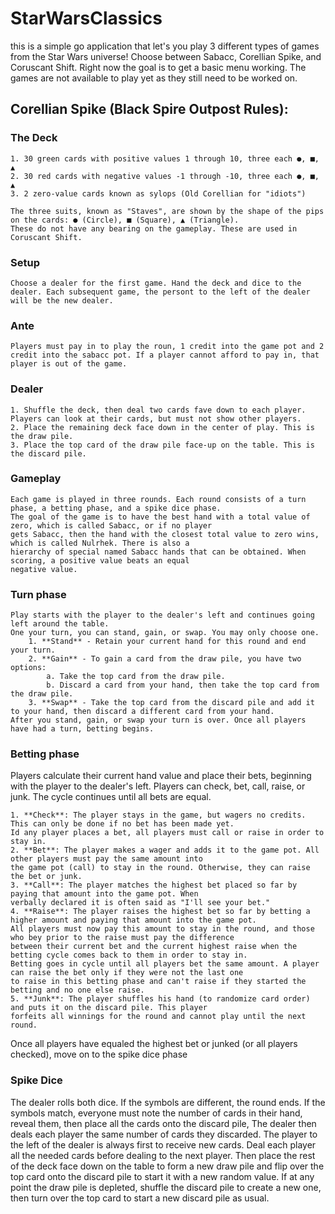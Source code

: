 # StarWarsClassics
<!-- First Created Feb 1st, 2022
     _______.___________.    ___      .______         ____    __    ____  ___      .______          _______.
    /       |           |   /   \     |   _  \        \   \  /  \  /   / /   \     |   _  \        /       |
   |   (----`---|  |----`  /  ^  \    |  |_)  |        \   \/    \/   / /  ^  \    |  |_)  |      |   (----`
    \   \       |  |      /  /_\  \   |      /          \            / /  /_\  \   |      /        \   \    
.----)   |      |  |     /  _____  \  |  |\  \----.      \    /\    / /  _____  \  |  |\  \----.----)   |   
|_______/       |__|    /__/     \__\ | _| `._____|       \__/  \__/ /__/     \__\ | _| `._____|_______/    
           ______  __          ___           _______.     _______. __    ______     _______.                
          /      ||  |        /   \         /       |    /       ||  |  /      |   /       |                
         |  ,----'|  |       /  ^  \       |   (----`   |   (----`|  | |  ,----'  |   (----`                
         |  |     |  |      /  /_\  \       \   \        \   \    |  | |  |        \   \                    
         |  `----.|  `----./  _____  \  .----)   |   .----)   |   |  | |  `----.----)   |                   
          \______||_______/__/     \__\ |_______/    |_______/    |__|  \______|_______/                                   
-->
<!-- First Created Feb 1st, 2022 -->
this is a simple go application that let's you play 3 different types of games from the Star Wars universe!
Choose between Sabacc, Corellian Spike, and Coruscant Shift.
Right now the goal is to get a basic menu working. The games are not available to play yet as they still need to be worked on.
## Corellian Spike (Black Spire Outpost Rules):
### The Deck

    1. 30 green cards with positive values 1 through 10, three each ●, ■, ▲
    2. 30 red cards with negative values -1 through -10, three each ●, ■, ▲
    3. 2 zero-value cards known as sylops (Old Corellian for "idiots")
    
    The three suits, known as "Staves", are shown by the shape of the pips on the cards: ● (Circle), ■ (Square), ▲ (Triangle).
    These do not have any bearing on the gameplay. These are used in Coruscant Shift. 
### Setup

    Choose a dealer for the first game. Hand the deck and dice to the dealer. Each subsequent game, the persont to the left of the dealer will be the new dealer.
### Ante

    Players must pay in to play the roun, 1 credit into the game pot and 2 credit into the sabacc pot. If a player cannot afford to pay in, that player is out of the game.
### Dealer

    1. Shuffle the deck, then deal two cards fave down to each player. Players can look at their cards, but must not show other players.
    2. Place the remaining deck face down in the center of play. This is the draw pile.
    3. Place the top card of the draw pile face-up on the table. This is the discard pile.
### Gameplay

    Each game is played in three rounds. Each round consists of a turn phase, a betting phase, and a spike dice phase.
    The goal of the game is to have the best hand with a total value of zero, which is called Sabacc, or if no player 
    gets Sabacc, then the hand with the closest total value to zero wins, which is called Nulrhek. There is also a 
    hierarchy of special named Sabacc hands that can be obtained. When scoring, a positive value beats an equal 
    negative value.
### Turn phase

    Play starts with the player to the dealer's left and continues going left around the table.
    One your turn, you can stand, gain, or swap. You may only choose one.
        1. **Stand** - Retain your current hand for this round and end your turn.
        2. **Gain** - To gain a card from the draw pile, you have two options:
            a. Take the top card from the draw pile.
            b. Discard a card from your hand, then take the top card from the draw pile.
        3. **Swap** - Take the top card from the discard pile and add it to your hand, then discard a different card from your hand.
    After you stand, gain, or swap your turn is over. Once all players have had a turn, betting begins.
### Betting phase

Players calculate their current hand value and place their bets, beginning with the player to  the dealer's left. Players can check, bet, call, raise, or junk. The cycle continues until all bets are equal.

	1. **Check**: The player stays in the game, but wagers no credits. This can only be done if no bet has been made yet.
    Id any player places a bet, all players must call or raise in order to stay in.
	2. **Bet**: The player makes a wager and adds it to the game pot. All other players must pay the same amount into 
    the game pot (call) to stay in the round. Otherwise, they can raise the bet or junk. 
	3. **Call**: The player matches the highest bet placed so far by paying that amount into the game pot. When 
    verbally declared it is often said as "I'll see your bet."
	4. **Raise**: The player raises the highest bet so far by betting a higher amount and paying that amount into the game pot.
    All players must now pay this amount to stay in the round, and those who bey prior to the raise must pay the difference
    between their current bet and the current highest raise when the betting cycle comes back to them in order to stay in.
    Betting goes in cycle until all players bet the same amount. A player can raise the bet only if they were not the last one
    to raise in this betting phase and can't raise if they started the betting and no one else raise.
    5. **Junk**: The player shuffles his hand (to randomize card order) and puts it on the discard pile. This player 
    forfeits all winnings for the round and cannot play until the next round.

Once all players have equaled the highest bet or junked (or all players checked), move on to the spike dice phase

### Spike Dice

The dealer rolls both dice. If the symbols are different, the round ends. If the symbols match, everyone must note the number 
of cards in their hand, reveal them, then place all the cards onto the discard pile, The dealer then deals each player the same
number of cards they discarded. The player to the left of the dealer is always first to receive new cards. Deal each player all 
the needed cards before dealing to the next player. Then place the rest of the deck face down on the table to form a new draw 
pile and flip over the top card onto the discard pile to start it with a new random value. If at any point the draw pile is 
depleted, shuffle the discard pile to create a new one, then turn over the top card to start a new discard pile as usual.